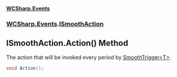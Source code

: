 #### [WCSharp\.Events](README.md 'README')
### [WCSharp\.Events](WCSharp.Events.md 'WCSharp\.Events').[ISmoothAction](WCSharp.Events.ISmoothAction.md 'WCSharp\.Events\.ISmoothAction')

## ISmoothAction\.Action\(\) Method

The action that will be invoked every period by [SmoothTrigger&lt;T&gt;](WCSharp.Events.SmoothTrigger_T_.md 'WCSharp\.Events\.SmoothTrigger\<T\>')\.

```csharp
void Action();
```